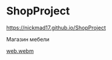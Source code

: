 # ShopProject


https://nickmad17.github.io/ShopProject

Магазин мебели

[web.webm](https://github.com/NickMad17/ShopProject/assets/104986153/7b43c37d-22dc-489d-808b-65be5d08ec32)
